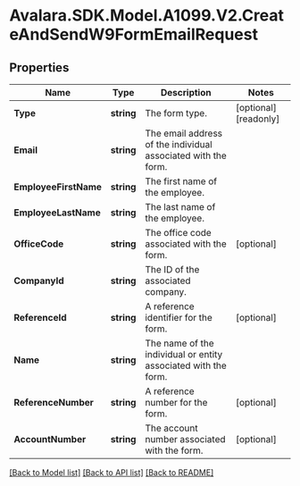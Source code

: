# Avalara.SDK.Model.A1099.V2.CreateAndSendW9FormEmailRequest

## Properties

Name | Type | Description | Notes
------------ | ------------- | ------------- | -------------
**Type** | **string** | The form type. | [optional] [readonly] 
**Email** | **string** | The email address of the individual associated with the form. | 
**EmployeeFirstName** | **string** | The first name of the employee. | 
**EmployeeLastName** | **string** | The last name of the employee. | 
**OfficeCode** | **string** | The office code associated with the form. | [optional] 
**CompanyId** | **string** | The ID of the associated company. | 
**ReferenceId** | **string** | A reference identifier for the form. | [optional] 
**Name** | **string** | The name of the individual or entity associated with the form. | 
**ReferenceNumber** | **string** | A reference number for the form. | [optional] 
**AccountNumber** | **string** | The account number associated with the form. | [optional] 

[[Back to Model list]](../../../README.md#documentation-for-models) [[Back to API list]](../../../README.md#documentation-for-api-endpoints) [[Back to README]](../../../README.md)


